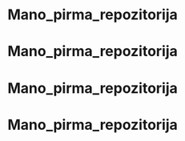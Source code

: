 # Mano_pirma_repozitorija
# Mano_pirma_repozitorija
# Mano_pirma_repozitorija
# Mano_pirma_repozitorija
